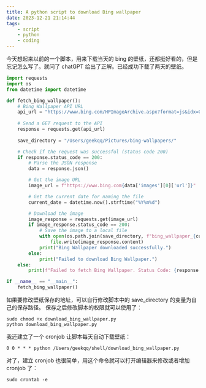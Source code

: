 ```yaml
---
title: A python script to download Bing wallpaper
date: 2023-12-21 21:14:44
tags:
    - script
    - python
    - coding
---
```


今天想起来以前的一个脚本，用来下载当天的 bing 的壁纸，还都挺好看的，但是忘记怎么写了。就问了 chatGPT 给出了正解。已经成功下载了两天的壁纸。



``` python
import requests
import os
from datetime import datetime

def fetch_bing_wallpaper():
    # Bing Wallpaper API URL
    api_url = "https://www.bing.com/HPImageArchive.aspx?format=js&idx=0&n=1&mkt=en-US"
    
    # Send a GET request to the API
    response = requests.get(api_url)
    
    save_directory = "/Users/geekqq/Pictures/bing-wallpapers/"    

    # Check if the request was successful (status code 200)
    if response.status_code == 200:
        # Parse the JSON response
        data = response.json()

        # Get the image URL
        image_url = f"https://www.bing.com{data['images'][0]['url']}"

        # Get the current date for naming the file
        current_date = datetime.now().strftime("%Y%m%d")

        # Download the image
        image_response = requests.get(image_url)
        if image_response.status_code == 200:
            # Save the image to a local file
            with open(os.path.join(save_directory, f"bing_wallpaper_{current_date}.jpg"), "wb") as file:
                file.write(image_response.content)
            print("Bing Wallpaper downloaded successfully.")
        else:
            print("Failed to download Bing Wallpaper.")
    else:
        print(f"Failed to fetch Bing Wallpaper. Status Code: {response.status_code}")

if __name__ == "__main__":
    fetch_bing_wallpaper()
```
如果要修改壁纸保存的地址，可以自行修改脚本中的 save_directory 的变量为自己的保存路径。
保存之后修改脚本的权限就可以使用了：
``` shell
sudo chmod +x download_bing_wallpaper.py
python download_bing_wallpaper.py
```

我还建立了一个 cronjob 让脚本每天自动下载壁纸：
``` shell
0 0 * * * python /Users/geekqq/shell/download_bing_wallpaper.py
```
对了，建立 cronjob 也很简单，用这个命令就可以打开编辑器来修改或者增加 cronjob 了：
``` shell
sudo crontab -e
```

